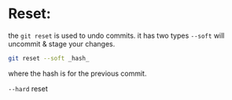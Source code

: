 <!-- @format -->

# Reset:

the `git reset` is used to undo commits. it has two types `--soft` will uncommit & stage your changes.

```bash
git reset --soft _hash_
```

where the hash is for the previous commit.

`--hard` reset
